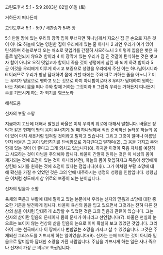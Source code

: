 고린도후서 5:1 - 5:9 
2003년 02월 01일 (토)

거하든지 떠나든지



고린도후서 5:1 - 5:9 / 새찬송가 545 장


5:1 만일 땅에 있는 우리의 장막 집이 무너지면 하나님께서 지으신 집 곧 손으로 지은 것이 아니요 하늘에 있는 영원한 집이 우리에게 있는 줄 아나니
2 과연 우리가 여기 있어 탄식하며 하늘로부터 오는 처소로 덧입기를 간절히 사모하노니 
3 이렇게 입음은 벗은 자들로 발견되지 않으려 함이라 
4 이 장막에 있는 우리가 짐 진 것같이 탄식하는 것은 벗고자 함이 아니요 오직 덧입고자 함이니 죽을 것이 생명에게 삼킨 바 되게 하려 함이라 
5 곧 이것을 우리에게 이루게 하시고 보증으로 성령을 우리에게 주신 이는 하나님이시니라 
6 이러므로 우리가 항상 담대하여 몸에 거할 때에는 주와 따로 거하는 줄을 아노니 
7 이는 우리가 믿음으로 행하고 보는 것으로 하지 아니함이로라 
8 우리가 담대하여 원하는 바는 차라리 몸을 떠나 주와 함께 거하는 그것이라 
9 그런즉 우리는 거하든지 떠나든지 주를 기쁘시게 하는 자 되기를 힘쓰노라

해석도움





신자의 부활 소망 

지금까지 고난에 대해서 말했던 바울은 이제 우리의 위로에 대해서 말합니다. 바울은 장막과 같은 현재의 땅의 몸이 무너지게 될 때 하나님께서 직접 준비하신 놀라운 하늘의 몸이 있어 마치 새옷처럼 입혀질 것이라고 말하고 있습니다. 그리고 그것이 얼마나 아름답던지 바울은 그 몸이 덧입히기를 탄식함으로 기다린다고 말하며(2), 그 몸을 가지고 주와 함께 있는 것이 더 좋다고 크게 외치고 있습니다(8). 하지만 이것이 죽음 자체를 예찬하고 사모하는 것이 아님을 주의해야 합니다. 바울이 간절히 원하는 것은 이 세상의 몸이 제거되는 것에 초점이 있는 것이 아니라(4전), 하늘의 몸이 덧입혀지고 죽음이 생명에게 삼킨바 되기를 원하는 것에 초점이 있다는 점입니다(4후). 그가 이처럼 부활 소망에 대해 확신을 가질 수 있었던 것은 그의 안에 내주하시는 생명의 성령을 인함입니다. 성령님은 이처럼 성도에게 참 위로의 보증이 되는 분이십니다. 

신자의 믿음과 소망 

육체의 죽음과 부활에 대해 말하고 있는 본문에서 우리는 신자의 믿음과 소망에 대한 중요한 기준을 발견하게 됩니다. 바울이 육신의 몸을 입고 있으면서 그것과는 전혀 다른 천상의 삶을 이처럼 담대하게 소망할 수 있었던 것은 그의 믿음과 관련이 있습니다. 그는 신자의 삶이란 믿음의 문제이지 몸의 문제가 아니라고 선언합니다(7). 바울은 현실의 눈으로는 보이지 않는 천상의 삶을 믿음의 눈으로 이미 확실히 보고 있었던 것입니다. 그리하여 그는 천국에서나 이 땅에서나 변함없는 소망을 가지고 살 수 있었습니다. 그것은 주재되신 그리스도를 기쁘시게 하는 일이었습니다(9). 신자는 눈에 보이는 것이 아니라 믿음으로 말미암아 담대한 소망을 가진 사람입니다. 주님을 기쁘시게 하는 일은 사나 죽으나 신자의 가장 큰 의무요 특권입니다.